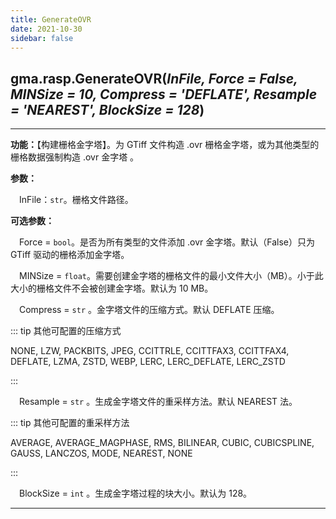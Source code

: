 ```yaml
---
title: GenerateOVR
date: 2021-10-30
sidebar: false
---
```


## gma.rasp.**GenerateOVR**(*InFile, Force = False, MINSize = 10, Compress = 'DEFLATE', Resample = 'NEAREST', BlockSize = 128*)

---

**功能：**【构建栅格金字塔】。为 GTiff 文件构造 .ovr 栅格金字塔，或为其他类型的栅格数据强制构造 .ovr 金字塔 。

**参数：** 

&emsp;InFile：`str`。栅格文件路径。

**可选参数：**

&emsp;Force  = `bool`。是否为所有类型的文件添加 .ovr 金字塔。默认（False）只为 GTiff 驱动的栅格添加金字塔。

&emsp;MINSize = `float`。需要创建金字塔的栅格文件的最小文件大小（MB）。小于此大小的栅格文件不会被创建金字塔。默认为 10 MB。

&emsp;Compress = `str` <Badge text="1.0.7 +"/> 。金字塔文件的压缩方式。默认 DEFLATE 压缩。

::: tip 其他可配置的压缩方式

NONE, LZW, PACKBITS, JPEG, CCITTRLE, CCITTFAX3, CCITTFAX4, DEFLATE, LZMA, ZSTD, WEBP, LERC, LERC_DEFLATE, LERC_ZSTD

:::

&emsp;Resample = `str` <Badge text="1.0.7 +"/> 。生成金字塔文件的重采样方法。默认 NEAREST 法。

::: tip 其他可配置的重采样方法

AVERAGE, AVERAGE_MAGPHASE, RMS, BILINEAR, CUBIC, CUBICSPLINE, GAUSS, LANCZOS, MODE, NEAREST, NONE

:::

&emsp;BlockSize = `int` <Badge text="1.0.7 +"/> 。生成金字塔过程的块大小。默认为 128。

---


